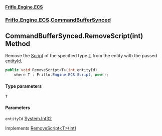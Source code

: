 #### [Friflo.Engine.ECS](index.md 'index')
### [Friflo.Engine.ECS](Friflo.Engine.ECS.md 'Friflo.Engine.ECS').[CommandBufferSynced](CommandBufferSynced.md 'Friflo.Engine.ECS.CommandBufferSynced')

## CommandBufferSynced.RemoveScript<T>(int) Method

Remove the [Script](Script.md 'Friflo.Engine.ECS.Script') of the specified type [T](CommandBufferSynced.RemoveScript_T_(int).md#Friflo.Engine.ECS.CommandBufferSynced.RemoveScript_T_(int).T 'Friflo.Engine.ECS.CommandBufferSynced.RemoveScript<T>(int).T') from the entity with the passed [entityId](CommandBufferSynced.RemoveScript_T_(int).md#Friflo.Engine.ECS.CommandBufferSynced.RemoveScript_T_(int).entityId 'Friflo.Engine.ECS.CommandBufferSynced.RemoveScript<T>(int).entityId').

```csharp
public void RemoveScript<T>(int entityId)
    where T : Friflo.Engine.ECS.Script, new();
```
#### Type parameters

<a name='Friflo.Engine.ECS.CommandBufferSynced.RemoveScript_T_(int).T'></a>

`T`
#### Parameters

<a name='Friflo.Engine.ECS.CommandBufferSynced.RemoveScript_T_(int).entityId'></a>

`entityId` [System.Int32](https://docs.microsoft.com/en-us/dotnet/api/System.Int32 'System.Int32')

Implements [RemoveScript&lt;T&gt;(int)](ICommandBuffer.RemoveScript_T_(int).md 'Friflo.Engine.ECS.ICommandBuffer.RemoveScript<T>(int)')